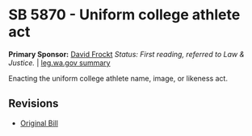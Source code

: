 # SB 5870 - Uniform college athlete act
**Primary Sponsor:** [David Frockt](/person/leg/david.frockt.md)
*Status: First reading, referred to Law & Justice.* | [leg.wa.gov summary](https://app.leg.wa.gov/billsummary?BillNumber=5870&Year=2021)

Enacting the uniform college athlete name, image, or likeness act.

## Revisions
* [Original Bill](1/)